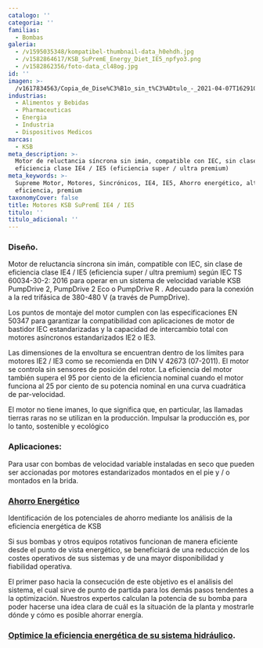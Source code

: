 ```yaml
---
catalogo: ''
categoria: ''
familias:
  - Bombas
galeria:
  - /v1595035348/kompatibel-thumbnail-data_h0ehdh.jpg
  - /v1582864617/KSB_SuPremE_Energy_Diet_IE5_npfyo3.png
  - /v1582862356/foto-data_cl48og.jpg
id: ''
imagen: >-
  /v1617834563/Copia_de_Dise%C3%B1o_sin_t%C3%ADtulo_-_2021-04-07T162910.153_kuzrzw.png
industrias:
  - Alimentos y Bebidas
  - Pharmaceuticas
  - Energia
  - Industria
  - Dispositivos Medicos
marcas:
  - KSB
meta_description: >-
  Motor de reluctancia síncrona sin imán, compatible con IEC, sin clase de
  eficiencia clase IE4 / IE5 (eficiencia super / ultra premium)
meta_keywords: >-
  Supreme Motor, Motores, Sincrónicos, IE4, IE5, Ahorro energético, alta
  eficiencia, premium
taxonomyCover: false
title: Motores KSB SuPremE IE4 / IE5
titulo: ''
titulo_adicional: ''
---
```



### **Diseño.**

Motor de reluctancia síncrona sin imán, compatible con IEC, sin clase de eficiencia clase IE4 / IE5 (eficiencia super / ultra premium) según IEC TS 60034-30-2: 2016 para operar en un sistema de velocidad variable KSB PumpDrive 2, PumpDrive 2 Eco o PumpDrive R . Adecuado para la conexión a la red trifásica de 380-480 V (a través de PumpDrive).

Los puntos de montaje del motor cumplen con las especificaciones EN 50347 para garantizar la compatibilidad con aplicaciones de motor de bastidor IEC estandarizadas y la capacidad de intercambio total con motores asíncronos estandarizados IE2 o IE3.

Las dimensiones de la envoltura se encuentran dentro de los límites para motores IE2 / IE3 como se recomienda en DIN V 42673 (07-2011). El motor se controla sin sensores de posición del rotor. La eficiencia del motor también supera el 95 por ciento de la eficiencia nominal cuando el motor funciona al 25 por ciento de su potencia nominal en una curva cuadrática de par-velocidad.

El motor no tiene imanes, lo que significa que, en particular, las llamadas tierras raras no se utilizan en la producción. Impulsar la producción es, por lo tanto, sostenible y ecológico

### **Aplicaciones:**

Para usar con bombas de velocidad variable instaladas en seco que pueden ser accionadas por motores estandarizados montados en el pie y / o montados en la brida.

### [**Ahorro Energético**](https://www.ksb.com/supreme-en/ 'Ahorro Energetico')

Identificación de los potenciales de ahorro mediante los análisis de la eficiencia energética de KSB

Si sus bombas y otros equipos rotativos funcionan de manera eficiente desde el punto de vista energético, se beneficiará de una reducción de los costes operativos de sus sistemas y de una mayor disponibilidad y fiabilidad operativa.

El primer paso hacia la consecución de este objetivo es el análisis del sistema, el cual sirve de punto de partida para los demás pasos tendentes a la optimización. Nuestros expertos calculan la potencia de su bomba para poder hacerse una idea clara de cuál es la situación de la planta y mostrarle dónde y cómo es posible ahorrar energía.

### [**Optimice la eficiencia energética de su sistema hidráulico**](https://www.ksb.com/fluidfuture_es/ 'Fluid Future Energy Savings')**.**
